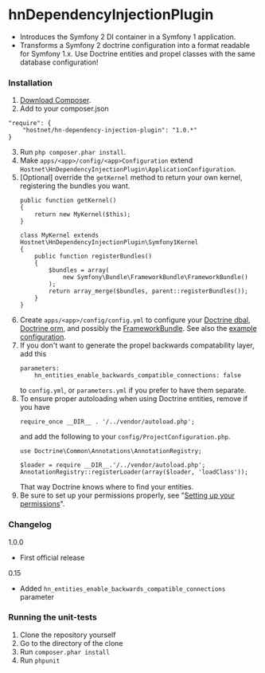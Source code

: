 hnDependencyInjectionPlugin
===========================
- Introduces the Symfony 2 DI container in a Symfony 1 application.
- Transforms a Symfony 2 doctrine configuration into a format readable for Symfony 1.x.
  Use Doctrine entities and propel classes with the same database configuration!

### Installation
1. [Download Composer][1].
2. Add to your composer.json
  ```
  "require": {
      "hostnet/hn-dependency-injection-plugin": "1.0.*"
  }

  ```
3. Run ```php composer.phar install```.
4. Make ```apps/<app>/config/<app>Configuration``` extend ```Hostnet\HnDependencyInjectionPlugin\ApplicationConfiguration```.
5. [Optional] override the ```getKernel``` method to return your own kernel, registering the bundles you want.
   ```
   public function getKernel()
   {
       return new MyKernel($this);
   }
   ```
   ```
   class MyKernel extends Hostnet\HnDependencyInjectionPlugin\Symfony1Kernel
   {
       public function registerBundles()
       {
           $bundles = array(
               new Symfony\Bundle\FrameworkBundle\FrameworkBundle()
           );
           return array_merge($bundles, parent::registerBundles());
       }
   }
   ```
6. Create ```apps/<app>/config/config.yml``` to
   configure your [Doctrine dbal](http://symfony.com/doc/current/reference/configuration/doctrine.html#doctrine-dbal-configuration),
   [Doctrine orm](http://symfony.com/doc/current/reference/configuration/doctrine.html#configuration-overview),
   and possibly the [FrameworkBundle](http://symfony.com/doc/current/reference/configuration/framework.html).
   See also the [example configuration](https://github.com/symfony/symfony-standard/blob/master/app/config/config.yml).
7. If you don't want to generate the propel backwards compatability layer, add this
   ```
   parameters:
       hn_entities_enable_backwards_compatible_connections: false
   ```
   to ```config.yml```, or ```parameters.yml``` if you prefer to have them separate.
8. To ensure proper autoloading when using Doctrine entities, remove if you have
   ```
   require_once __DIR__ . '/../vendor/autoload.php';
   ```
   and add the following to your ```config/ProjectConfiguration.php```.
   ```
   use Doctrine\Common\Annotations\AnnotationRegistry;
   
   $loader = require __DIR__.'/../vendor/autoload.php';
   AnnotationRegistry::registerLoader(array($loader, 'loadClass'));
   ```
   That way Doctrine knows where to find your entities.
9. Be sure to set up your permissions properly, see "[Setting up your permissions](http://symfony.com/doc/current/book/installation.html#configuration-and-setup)".

### Changelog

1.0.0
- First official release

0.15
- Added ```hn_entities_enable_backwards_compatible_connections``` parameter

### Running the unit-tests

1. Clone the repository yourself
2. Go to the directory of the clone
3. Run ```composer.phar install```
4. Run ```phpunit```

[1]: http://getcomposer.org/doc/00-intro.md
